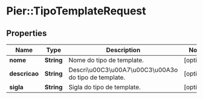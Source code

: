 # Pier::TipoTemplateRequest

## Properties
Name | Type | Description | Notes
------------ | ------------- | ------------- | -------------
**nome** | **String** | Nome do tipo de template. | [optional] 
**descricao** | **String** | Descri\u00C3\u00A7\u00C3\u00A3o do tipo de template. | [optional] 
**sigla** | **String** | Sigla do tipo de template. | [optional] 



